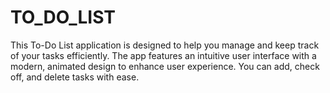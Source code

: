 # TO_DO_LIST
This To-Do List application is designed to help you manage and keep track of your tasks efficiently. The app features an intuitive user interface with a modern, animated design to enhance user experience. You can add, check off, and delete tasks with ease.
